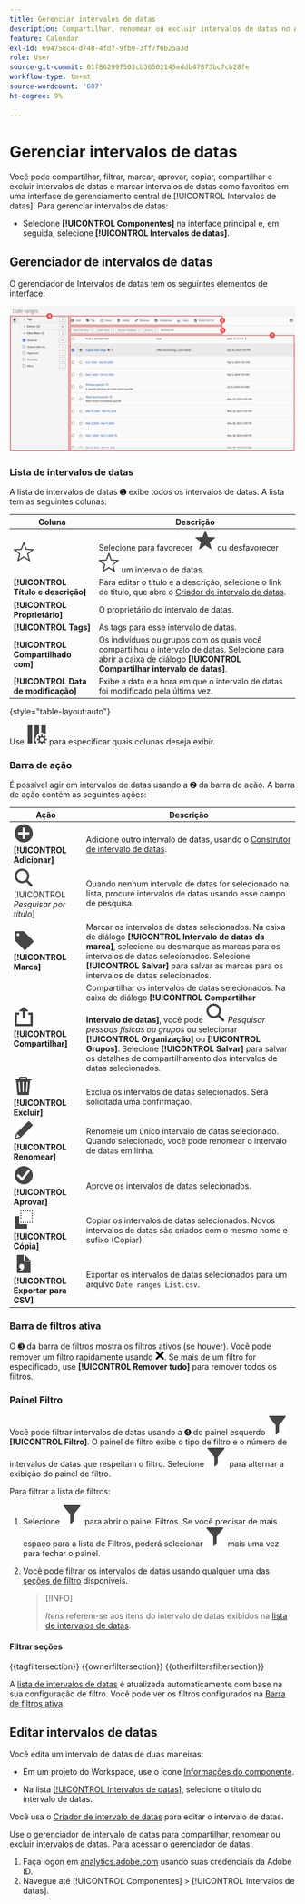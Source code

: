 ```yaml
---
title: Gerenciar intervalos de datas
description: Compartilhar, renomear ou excluir intervalos de datas no Analysis Workspace.
feature: Calendar
exl-id: 694758c4-d740-4fd7-9fb0-3ff7f6b25a3d
role: User
source-git-commit: 01f862997503cb36502145eddb47873bc7cb28fe
workflow-type: tm+mt
source-wordcount: '607'
ht-degree: 9%

---
```


# Gerenciar intervalos de datas


Você pode compartilhar, filtrar, marcar, aprovar, copiar, compartilhar e excluir intervalos de datas e marcar intervalos de datas como favoritos em uma interface de gerenciamento central de [!UICONTROL Intervalos de datas]. Para gerenciar intervalos de datas:

* Selecione **[!UICONTROL Componentes]** na interface principal e, em seguida, selecione **[!UICONTROL Intervalos de datas]**.


## Gerenciador de intervalos de datas

O gerenciador de Intervalos de datas tem os seguintes elementos de interface:

![Interface de intervalos de datas](assets/date-ranges-manager.png)

### Lista de intervalos de datas

A lista de intervalos de datas ➊ exibe todos os intervalos de datas. A lista tem as seguintes colunas:

| Coluna | Descrição |
| --- | --- | 
| ![EstruturaEstrela](/help/assets/icons/StarOutline.svg) | Selecione para favorecer ![Star](/help/assets/icons/Star.svg) ou desfavorecer ![StarOutline](/help/assets/icons/StarOutline.svg) um intervalo de datas. |
| **[!UICONTROL Título e descrição]** | Para editar o título e a descrição, selecione o link de título, que abre o [Criador de intervalo de datas](/help/components/date-ranges/create.md#date-range-builder). |
| **[!UICONTROL Proprietário]** | O proprietário do intervalo de datas. |
| **[!UICONTROL Tags]** | As tags para esse intervalo de datas. |
| **[!UICONTROL Compartilhado com]** | Os indivíduos ou grupos com os quais você compartilhou o intervalo de datas. Selecione para abrir a caixa de diálogo **[!UICONTROL Compartilhar intervalo de datas]**. |
| **[!UICONTROL Data de modificação]** | Exibe a data e a hora em que o intervalo de datas foi modificado pela última vez. |

{style="table-layout:auto"}

Use ![ColumnSetting](/help/assets/icons/ColumnSetting.svg) para especificar quais colunas deseja exibir.

### Barra de ação

É possível agir em intervalos de datas usando a ➋ da barra de ação. A barra de ação contém as seguintes ações:

| Ação | Descrição |
|---|---|
| ![AdicionarCírculo](/help/assets/icons/AddCircle.svg) **[!UICONTROL Adicionar]** | Adicione outro intervalo de datas, usando o [Construtor de intervalo de datas](create.md#date-range-builder). |
| ![Pesquisar](/help/assets/icons/Search.svg) [!UICONTROL *Pesquisar por título*] | Quando nenhum intervalo de datas for selecionado na lista, procure intervalos de datas usando esse campo de pesquisa. |
| ![Rótulo](/help/assets/icons/Label.svg) **[!UICONTROL Marca]** | Marcar os intervalos de datas selecionados. Na caixa de diálogo **[!UICONTROL Intervalo de datas da marca]**, selecione ou desmarque as marcas para os intervalos de datas selecionados. Selecione **[!UICONTROL Salvar]** para salvar as marcas para os intervalos de datas selecionados. |
| ![Compartilhar](/help/assets/icons/Share.svg) **[!UICONTROL Compartilhar]** | Compartilhar os intervalos de datas selecionados. Na caixa de diálogo **[!UICONTROL Compartilhar Intervalo de datas]**, você pode ![Pesquisar](/help/assets/icons/Search.svg) *Pesquisar pessoas físicas ou grupos* ou selecionar **[!UICONTROL Organização]** ou **[!UICONTROL Grupos]**. Selecione **[!UICONTROL Salvar]** para salvar os detalhes de compartilhamento dos intervalos de datas selecionados. |
| ![Excluir](/help/assets/icons/Delete.svg) **[!UICONTROL Excluir]** | Exclua os intervalos de datas selecionados. Será solicitada uma confirmação. |
| ![Editar](/help/assets/icons/Edit.svg) **[!UICONTROL Renomear]** | Renomeie um único intervalo de datas selecionado. Quando selecionado, você pode renomear o intervalo de datas em linha. |
| ![CheckmarkCircle](/help/assets/icons/CheckmarkCircle.svg) **[!UICONTROL Aprovar]** | Aprove os intervalos de datas selecionados. |
| ![Cópia](/help/assets/icons/Copy.svg) **[!UICONTROL Cópia]** | Copiar os intervalos de datas selecionados. Novos intervalos de datas são criados com o mesmo nome e sufixo (Copiar) |
| ![FileCSV](/help/assets/icons/FileCSV.svg) **[!UICONTROL Exportar para CSV]** | Exportar os intervalos de datas selecionados para um arquivo `Date ranges List.csv`. |

### Barra de filtros ativa

O ➌ da barra de filtros mostra os filtros ativos (se houver). Você pode remover um filtro rapidamente usando ![CrossSize75](/help/assets/icons/CrossSize75.svg). Se mais de um filtro for especificado, use **[!UICONTROL Remover tudo]** para remover todos os filtros.

### Painel Filtro

Você pode filtrar intervalos de datas usando a ➍ do painel esquerdo ![Filtro](/help/assets/icons/Filter.svg) **[!UICONTROL Filtro]**. O painel de filtro exibe o tipo de filtro e o número de intervalos de datas que respeitam o filtro. Selecione ![Filtro](/help/assets/icons/Filter.svg) para alternar a exibição do painel de filtro.

Para filtrar a lista de filtros:

1. Selecione ![Filtro](/help/assets/icons/Filter.svg) para abrir o painel Filtros. Se você precisar de mais espaço para a lista de Filtros, poderá selecionar ![Filtro](/help/assets/icons/Filter.svg) mais uma vez para fechar o painel.
1. Você pode filtrar os intervalos de datas usando qualquer uma das [seções de filtro](#filter-sections) disponíveis.

   >[!INFO]
   >
   >*Itens* referem-se aos itens do intervalo de datas exibidos na [lista de intervalos de datas](#date-ranges-list).
   > 

#### Filtrar seções

{{tagfiltersection}}
{{ownerfiltersection}}
{{otherfiltersfiltersection}}


A [lista de intervalos de datas](#date-ranges-list) é atualizada automaticamente com base na sua configuração de filtro. Você pode ver os filtros configurados na [Barra de filtros ativa](#active-filter-bar).


## Editar intervalos de datas

Você edita um intervalo de datas de duas maneiras:

* Em um projeto do Workspace, use o ícone [Informações do componente](/help/components/use-components-in-workspace.md#component-info).

* Na lista [[!UICONTROL Intervalos de datas]](#date-ranges-list), selecione o título do intervalo de datas.

Você usa o [Criador de intervalo de datas](/help/components/date-ranges/create.md#date-range-builder) para editar o intervalo de datas.




Use o gerenciador de intervalo de datas para compartilhar, renomear ou excluir intervalos de datas. Para acessar o gerenciador de datas:

1. Faça logon em [analytics.adobe.com](https://analytics.adobe.com) usando suas credenciais da Adobe ID.
1. Navegue até [!UICONTROL Componentes] > [!UICONTROL Intervalos de datas].


<!--

## Interface

![Date Ranges with Example range highlighted.](../assets/date-range-ui.png)

The date range manager includes the following options:

* **Add**: Create a new date range. See [create a date range](create.md) for more information.
* **Search by title**: Search for a date range by title. Results are filtered based on text entered here.
* **Filter**: Filter date ranges using the left column. You can filter by custom tag, owner, created by you, your favorites, approved, or shared with you. You can also search for desired filters.
* **Favorite**: Click the ![star](../assets/star.png) icon next to a date range to add it to your favorites.
* **Customize columns**: Click the ![columns](../assets/columns.png) icon to show or hide columns in the date range manager.

Click the checkbox next to one or more date ranges for more options.

* **Tag**: Apply a tag to all selected date ranges. Tags help you organize date ranges, and let you filter them using the left column.
* **Share**: Share a date range to other Experience Cloud users. If you are a product administrator, you can also share to the entire organization or groups. Date ranges that are shared to other users in your organization include a ![shared](../assets/shared.png) icon next to the title.
* **Delete**: Permanently delete the selected date range(s).
* **Rename**: If a single date range is selected, you can change its title.
* **Approve**: If you are a product admin, you can add a stamp of approval to a date range. Approved date ranges inform users in your organization that they are 'official', differentiating them from date ranges created by other users in your organization. Approved date ranges include a ![approved](../assets/approved.png) icon next to the title.
* **Unapprove**: If you are a product admin and select a date range that is already approved, you can unapprove it.
* **Copy**: Create a copy of the selected date range(s). Copying date ranges appends `(Copy)` to the end of the title of the newly copied date range(s).
* **Export to CSV**: Exports all selected date ranges into a CSV file. Columns in the resulting CSV file include all visible columns in the date range manager.
-->